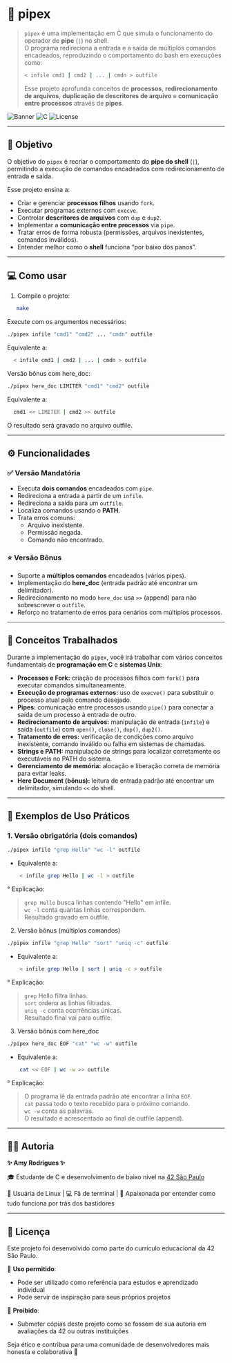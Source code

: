 # 📄 pipex  

> `pipex` é uma implementação em C que simula o funcionamento do operador de **pipe** (`|`) no shell.  
> O programa redireciona a entrada e a saída de múltiplos comandos encadeados, reproduzindo o comportamento do bash em execuções como:  
> ```bash
> < infile cmd1 | cmd2 | ... | cmdn > outfile
> ```  
> Esse projeto aprofunda conceitos de **processos**, **redirecionamento de arquivos**, **duplicação de descritores de arquivo** e **comunicação entre processos** através de **pipes**.

![Banner](https://img.shields.io/badge/Project-pipex-blueviolet) ![C](https://img.shields.io/badge/Language-C-red) ![License](https://img.shields.io/badge/License-MIT-green)

---

## 🎯 Objetivo  

O objetivo do `pipex` é recriar o comportamento do **pipe do shell** (`|`), permitindo a execução de comandos encadeados com redirecionamento de entrada e saída.  

Esse projeto ensina a:  
- Criar e gerenciar **processos filhos** usando `fork`.  
- Executar programas externos com `execve`.  
- Controlar **descritores de arquivos** com `dup` e `dup2`.  
- Implementar a **comunicação entre processos** via `pipe`.  
- Tratar erros de forma robusta (permissões, arquivos inexistentes, comandos inválidos).  
- Entender melhor como o **shell** funciona “por baixo dos panos”.  

---

## 💻 Como usar  

1. Compile o projeto:

```bash
   make
```
Execute com os argumentos necessários:

```bash
./pipex infile "cmd1" "cmd2" ... "cmdn" outfile
```
Equivalente a:

```bash
  < infile cmd1 | cmd2 | ... | cmdn > outfile
```
Versão bônus com here_doc:

```bash
./pipex here_doc LIMITER "cmd1" "cmd2" outfile
```
Equivalente a:

```bash
  cmd1 << LIMITER | cmd2 >> outfile
```
O resultado será gravado no arquivo outfile.

---

## ⚙️ Funcionalidades  

### ✅ Versão Mandatória  
- Executa **dois comandos** encadeados com `pipe`.  
- Redireciona a entrada a partir de um `infile`.  
- Redireciona a saída para um `outfile`.  
- Localiza comandos usando o **PATH**.  
- Trata erros comuns:  
  - Arquivo inexistente.  
  - Permissão negada.  
  - Comando não encontrado.  

### ⭐ Versão Bônus  
- Suporte a **múltiplos comandos** encadeados (vários pipes).  
- Implementação do **here_doc** (entrada padrão até encontrar um delimitador).  
- Redirecionamento no modo `here_doc` usa `>>` (append) para não sobrescrever o `outfile`.  
- Reforço no tratamento de erros para cenários com múltiplos processos.  

---

## 🧠 Conceitos Trabalhados  

Durante a implementação do `pipex`, você irá trabalhar com vários conceitos fundamentais de **programação em C** e **sistemas Unix**:

- **Processos e Fork:** criação de processos filhos com `fork()` para executar comandos simultaneamente.  
- **Execução de programas externos:** uso de `execve()` para substituir o processo atual pelo comando desejado.  
- **Pipes:** comunicação entre processos usando `pipe()` para conectar a saída de um processo à entrada de outro.  
- **Redirecionamento de arquivos:** manipulação de entrada (`infile`) e saída (`outfile`) com `open()`, `close()`, `dup()`, `dup2()`.  
- **Tratamento de erros:** verificação de condições como arquivo inexistente, comando inválido ou falha em sistemas de chamadas.  
- **Strings e PATH:** manipulação de strings para localizar corretamente os executáveis no PATH do sistema.  
- **Gerenciamento de memória:** alocação e liberação correta de memória para evitar leaks.  
- **Here Document (bônus):** leitura de entrada padrão até encontrar um delimitador, simulando `<<` do shell.

---

## 📖 Exemplos de Uso Práticos  

### 1. Versão obrigatória (dois comandos)  
```bash
./pipex infile "grep Hello" "wc -l" outfile
```
- Equivalente a:

```bash
    < infile grep Hello | wc -l > outfile
```
° Explicação:

> `grep Hello` busca linhas contendo "Hello" em infile.  
> `wc -l` conta quantas linhas correspondem.  
> Resultado gravado em outfile.  

2. Versão bônus (múltiplos comandos)
```bash
./pipex infile "grep Hello" "sort" "uniq -c" outfile
```
- Equivalente a:

```bash
    < infile grep Hello | sort | uniq -c > outfile
```
° Explicação:

> `grep` Hello filtra linhas.  
> `sort` ordena as linhas filtradas.  
> `uniq -c` conta ocorrências únicas.  
> Resultado final vai para outfile.  

3. Versão bônus com here_doc
```bash
./pipex here_doc EOF "cat" "wc -w" outfile
```
- Equivalente a:

```bash
    cat << EOF | wc -w >> outfile
```
° Explicação:

> O programa lê da entrada padrão até encontrar a linha `EOF`.  
> `cat` passa todo o texto recebido para o próximo comando.  
> `wc -w` conta as palavras.  
> O resultado é acrescentado ao final de outfile (append).  

---

## 👩‍💻 Autoria

**✨ Amy Rodrigues ✨** 

🎓 Estudante de C e desenvolvimento de baixo nível na [42 São Paulo](https://www.42sp.org.br/)

🐧 Usuária de Linux | 💻 Fã de terminal | 🎯 Apaixonada por entender como tudo funciona por trás dos bastidores

---

## 📎 Licença

Este projeto foi desenvolvido como parte do currículo educacional da 42 São Paulo.

📘 **Uso permitido**:
- Pode ser utilizado como referência para estudos e aprendizado individual
- Pode servir de inspiração para seus próprios projetos

🚫 **Proibido**:
- Submeter cópias deste projeto como se fossem de sua autoria em avaliações da 42 ou outras instituições

Seja ético e contribua para uma comunidade de desenvolvedores mais honesta e colaborativa 🤝
